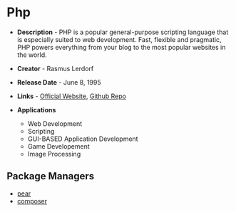 # Php
- **Description** - PHP is a popular general-purpose scripting language that is especially suited to web development. Fast, flexible and pragmatic, PHP powers everything from your blog to the most popular websites in the world.

- **Creator** - Rasmus Lerdorf
- **Release Date** - June 8, 1995
- **Links** - [Official Website](https://www.php.net/), [Github Repo](https://github.com/php/php-src)
- **Applications**
  * Web Development
  * Scripting
  * GUI-BASED Application Development
  * Game Developement
  * Image Processing
  
## Package Managers
* [pear](https://pear.php.net/)
* [composer](https://getcomposer.org/)
